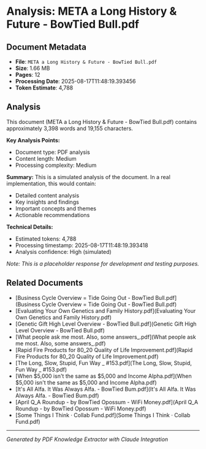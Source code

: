 # Analysis: META a Long History & Future - BowTied Bull.pdf

## Document Metadata
- **File**: `META a Long History & Future - BowTied Bull.pdf`
- **Size**: 1.66 MB
- **Pages**: 12
- **Processing Date**: 2025-08-17T11:48:19.393456
- **Token Estimate**: 4,788

## Analysis

This document (META a Long History & Future - BowTied Bull.pdf) contains approximately 3,398 words and 19,155 characters.

**Key Analysis Points:**
- Document type: PDF analysis
- Content length: Medium
- Processing complexity: Medium

**Summary:**
This is a simulated analysis of the document. In a real implementation, this would contain:
- Detailed content analysis
- Key insights and findings
- Important concepts and themes
- Actionable recommendations

**Technical Details:**
- Estimated tokens: 4,788
- Processing timestamp: 2025-08-17T11:48:19.393418
- Analysis confidence: High (simulated)

*Note: This is a placeholder response for development and testing purposes.*

## Related Documents

- [Business Cycle Overview = Tide Going Out - BowTied Bull.pdf](Business Cycle Overview = Tide Going Out - BowTied Bull.pdf)
- [Evaluating Your Own Genetics and Family History.pdf](Evaluating Your Own Genetics and Family History.pdf)
- [Genetic Gift High Level Overview - BowTied Bull.pdf](Genetic Gift High Level Overview - BowTied Bull.pdf)
- [What people ask me most. Also, some answers_.pdf](What people ask me most. Also, some answers_.pdf)
- [Rapid Fire Products for 80_20 Quality of Life Improvement.pdf](Rapid Fire Products for 80_20 Quality of Life Improvement.pdf)
- [The Long, Slow, Stupid, Fun Way _ #153.pdf](The Long, Slow, Stupid, Fun Way _ #153.pdf)
- [When $5,000 isn't the same as $5,000 and Income Alpha.pdf](When $5,000 isn't the same as $5,000 and Income Alpha.pdf)
- [It's All Alfa. It Was Always Alfa. - BowTied Bum.pdf](It's All Alfa. It Was Always Alfa. - BowTied Bum.pdf)
- [April Q_A Roundup - by BowTied Opossum - WiFi Money.pdf](April Q_A Roundup - by BowTied Opossum - WiFi Money.pdf)
- [Some Things I Think · Collab Fund.pdf](Some Things I Think · Collab Fund.pdf)

---
*Generated by PDF Knowledge Extractor with Claude Integration*